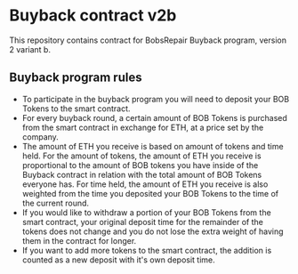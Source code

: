 # Buyback contract v2b

This repository contains contract for BobsRepair Buyback program, version 2 variant b.

## Buyback program rules
* To participate in the buyback program you will need to deposit your BOB Tokens to the smart contract.
* For every buyback round, a certain amount of BOB Tokens is purchased from the smart contract in exchange for ETH, at a price set by the company.
* The amount of ETH you receive is based on amount of tokens and time held. For the amount of tokens, the amount of ETH you receive is proportional to the amount of BOB tokens you have inside of the Buyback contract in relation with the total amount of BOB Tokens everyone has. For time held, the amount of ETH you receive is also weighted from the time you deposited your BOB Tokens to the time of the current round.
* If you would like to withdraw a portion of your BOB Tokens from the smart contract, your original deposit time for the remainder of the tokens does not change and you do not lose the extra weight of having them in the contract for longer.
* If you want to add more tokens to the smart contract, the addition is counted as a new deposit with it's own deposit time. 
